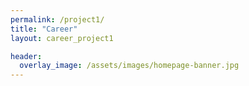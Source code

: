 ```yaml
---
permalink: /project1/
title: "Career"
layout: career_project1

header:
  overlay_image: /assets/images/homepage-banner.jpg
---
```

